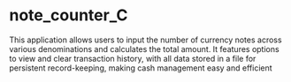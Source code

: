 # note_counter_C
This application allows users to input the number of currency notes across various denominations and calculates the total amount. It features options to view and clear transaction history, with all data stored in a file for persistent record-keeping, making cash management easy and efficient
